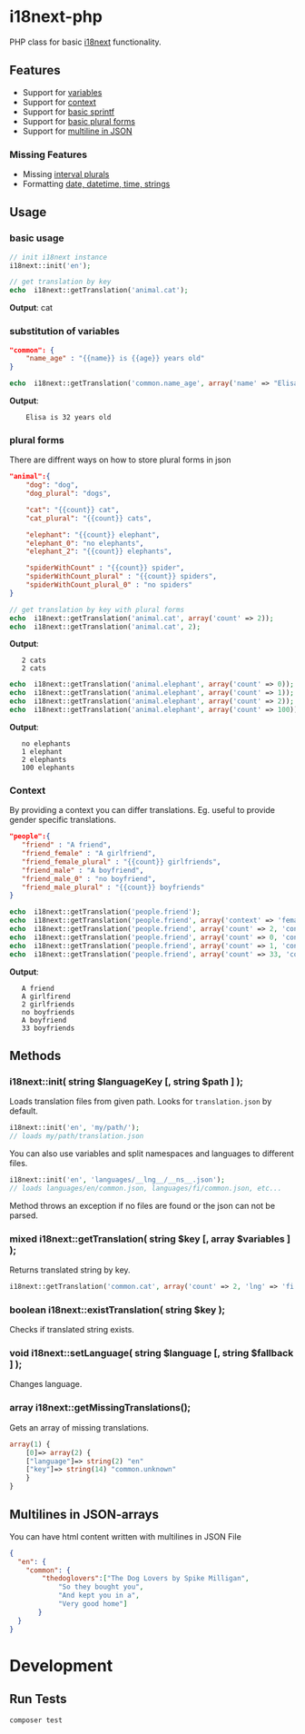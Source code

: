 i18next-php
===================

PHP class for basic [i18next](https://www.i18next.com) functionality.

  
## Features

- Support for [variables](http://i18next.com/pages/doc_features.html#interpolation)
- Support for [context](http://i18next.com/pages/doc_features.html#context)
- Support for [basic sprintf](http://i18next.com/pages/doc_features.html#sprintf)
- Support for [basic plural forms](http://i18next.com/pages/doc_features.html#plurals)
- Support for [multiline in JSON](http://i18next.com/pages/doc_features.html)

### Missing Features
- Missing [interval plurals](http://i18next.com/pages/doc_features.html#plurals)
- Formatting [date, datetime, time, strings](https://www.i18next.com/translation-function/formatting)


## Usage
### basic usage
```php
// init i18next instance
i18next::init('en');

// get translation by key
echo  i18next::getTranslation('animal.cat');
```
**Output**: cat

### substitution of variables
```json
"common": {
	"name_age" : "{{name}} is {{age}} years old"
}
```

```php
echo  i18next::getTranslation('common.name_age', array('name' => "Elisa", "age" => 32));
```
**Output**:
``` 
	Elisa is 32 years old
 ```

### plural forms
There are diffrent ways on how to store plural forms in json

```json
"animal":{
	"dog": "dog",
	"dog_plural": "dogs",

	"cat": "{{count}} cat",
	"cat_plural": "{{count}} cats",

	"elephant": "{{count}} elephant",
	"elephant_0": "no elephants",
	"elephant_2": "{{count}} elephants",

	"spiderWithCount" : "{{count}} spider",
	"spiderWithCount_plural" : "{{count}} spiders",
	"spiderWithCount_plural_0" : "no spiders"
}
```

 ```php
// get translation by key with plural forms
echo  i18next::getTranslation('animal.cat', array('count' => 2));
echo  i18next::getTranslation('animal.cat', 2);
```
**Output**: 
 ```
	2 cats
	2 cats
 ```


 ```php
echo  i18next::getTranslation('animal.elephant', array('count' => 0));
echo  i18next::getTranslation('animal.elephant', array('count' => 1));
echo  i18next::getTranslation('animal.elephant', array('count' => 2));
echo  i18next::getTranslation('animal.elephant', array('count' => 100));
```
**Output**:
 ```
	no elephants
	1 elephant
	2 elephants
	100 elephants
```

### Context
By providing a context you can differ translations. Eg. useful to provide gender specific translations.
 ```json
"people":{
	"friend" : "A friend",
	"friend_female" : "A girlfriend",
	"friend_female_plural" : "{{count}} girlfriends",
	"friend_male" : "A boyfriend",
	"friend_male_0" : "no boyfriend",
	"friend_male_plural" : "{{count}} boyfriends"
}
```
```php
echo  i18next::getTranslation('people.friend');
echo  i18next::getTranslation('people.friend', array('context' => 'female'));
echo  i18next::getTranslation('people.friend', array('count' => 2, 'context' => 'female'));
echo  i18next::getTranslation('people.friend', array('count' => 0, 'context' => 'male'));
echo  i18next::getTranslation('people.friend', array('count' => 1, 'context' => 'male'));
echo  i18next::getTranslation('people.friend', array('count' => 33, 'context' => 'male'));
```
**Output**:
 ```
	A friend
	A girlfirend
	2 girlfriends
	no boyfriends
	A boyfriend
	33 boyfriends
```




## Methods
### i18next::init( string $languageKey [, string $path ] );

Loads translation files from given path. Looks for `translation.json` by default.

```php
i18next::init('en', 'my/path/');
// loads my/path/translation.json
```

You can also use variables and split namespaces and languages to different files.

```php
i18next::init('en', 'languages/__lng__/__ns__.json');
// loads languages/en/common.json, languages/fi/common.json, etc...
```

Method throws an exception if no files are found or the json can not be parsed.

### mixed i18next::getTranslation( string $key [, array $variables ] );

Returns translated string by key.
```php
i18next::getTranslation('common.cat', array('count' => 2, 'lng' => 'fi'));
```

### boolean i18next::existTranslation( string $key );
Checks if translated string exists.

### void i18next::setLanguage( string $language [, string $fallback ] );

Changes language.

### array i18next::getMissingTranslations();
Gets an array of missing translations.
```php
array(1) {
	[0]=> array(2) {
	["language"]=> string(2) "en"
	["key"]=> string(14) "common.unknown"
	}
}
```

## Multilines in JSON-arrays
You can have html content written with multilines in JSON File
```json
{
  "en": {
    "common": {
        "thedoglovers":["The Dog Lovers by Spike Milligan",
			"So they bought you",
			"And kept you in a",
			"Very good home"]
       }
  }
}
```

  

# Development
## Run Tests
`composer test`
